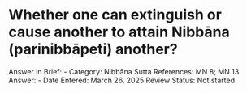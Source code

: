 # Whether one can extinguish or cause another to attain Nibbāna (parinibbāpeti) another?

Answer in Brief: -
 Category: Nibbāna
Sutta References: MN 8; MN 13
Answer: -
Date Entered: March 26, 2025
Review Status: Not started